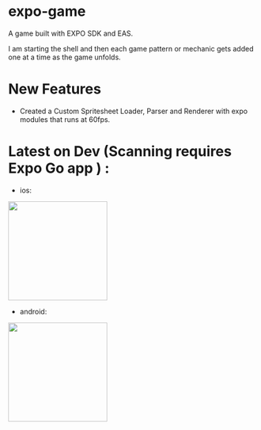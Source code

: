 # expo-game

A game built with EXPO SDK and EAS.

I am starting the shell and then each game pattern or mechanic gets added one at a time as the game unfolds.

# New Features

- Created a Custom Spritesheet Loader, Parser and Renderer with expo modules that runs at 60fps.

# Latest on Dev (Scanning requires Expo Go app ) :

- ios:

<img src="https://qr.expo.dev/eas-update?updateId=9bd92095-b030-4b16-8e50-34c51b872291&appScheme=exp&host=u.expo.dev" width="200" height="200" />

- android:

<img src="https://qr.expo.dev/eas-update?updateId=b5184543-a089-4388-884b-e971713c6218&appScheme=exp&host=u.expo.dev" width="200" height="200" />
